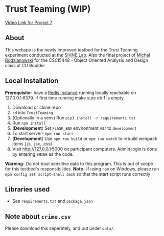 # Trust Teaming (WIP)

[Video Link for Project 7](https://youtu.be/FspU1g7ndOk)

## About 
This webapp is the newly improved testbed for the Trust Teaming experiment conducted at the [SHINE Lab](https://shinelaboratory.com). Also the final project of [Michal Bodzianowski](https://michal.us) for the CSCI5448 - Object Oriented Analysis and Design class at CU Boulder

## Local Installation

**Prerequisite**- have a [Redis instance](https://redis.io/topics/quickstart) running locally reachable on 127.0.0.1:6379. If first time running make sure db 1 is empty.

1. Download or clone repo
2. `cd` into `TrustTeaming`
3. (Optionally in a venv) Run `pip3 install -r requirements.txt`
4. Run `npm install`
5. (**Development**) Set `FLASK_ENV` environment var to `development`
6. To start server- `npm run start`
7. (**Development**) Use `npm run build` or `npm run watch` to rebuild webpack items (.js, .jsx, .css)
8. Visit http://127.0.0.1:5000 on participant computers. Admin login is done by entering `SHINE` as the code. 

**Warning**- Do not trust sensitive data to this program. This is out of scope for this testbed's responsibilities.
**Note**- If using `npm` on Windows, please run `npm config set script-shell bash` so that the start script runs correctly

## Libraries used
- See `requirements.txt` and `package.json`

## Note about `crime.csv`

Please download this seperately, and put under `data/`.
